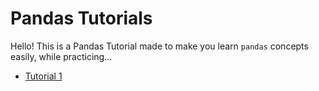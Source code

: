 # Pandas Tutorials

Hello! This is a Pandas Tutorial made to make you learn ```pandas``` concepts easily, while practicing...

- <a href="./Tutorial_1.ipynb"> Tutorial 1 </a>